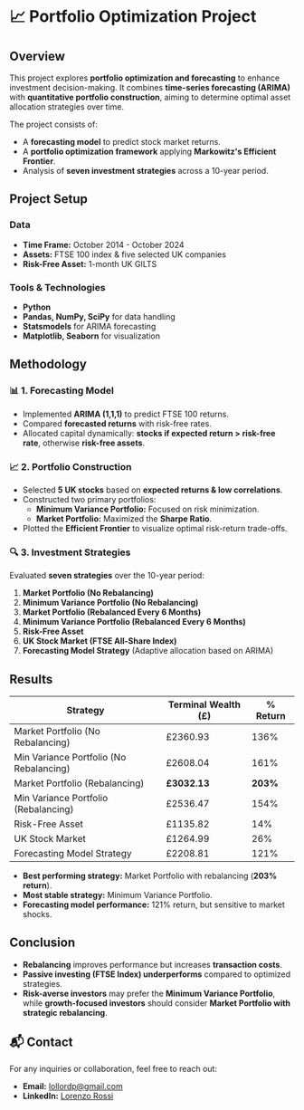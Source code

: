 # 📈 Portfolio Optimization Project

## Overview
This project explores **portfolio optimization and forecasting** to enhance investment decision-making. It combines **time-series forecasting (ARIMA)** with **quantitative portfolio construction**, aiming to determine optimal asset allocation strategies over time.

The project consists of:
- A **forecasting model** to predict stock market returns.
- A **portfolio optimization framework** applying **Markowitz's Efficient Frontier**.
- Analysis of **seven investment strategies** across a 10-year period.

## Project Setup
### Data
- **Time Frame:** October 2014 - October 2024
- **Assets:** FTSE 100 index & five selected UK companies
- **Risk-Free Asset:** 1-month UK GILTS

### Tools & Technologies
- **Python**
- **Pandas, NumPy, SciPy** for data handling
- **Statsmodels** for ARIMA forecasting
- **Matplotlib, Seaborn** for visualization

## Methodology

### 📊 1. Forecasting Model
- Implemented **ARIMA (1,1,1)** to predict FTSE 100 returns.
- Compared **forecasted returns** with risk-free rates.
- Allocated capital dynamically: **stocks if expected return > risk-free rate**, otherwise **risk-free assets**.

### 📈 2. Portfolio Construction
- Selected **5 UK stocks** based on **expected returns & low correlations**.
- Constructed two primary portfolios:
  - **Minimum Variance Portfolio:** Focused on risk minimization.
  - **Market Portfolio:** Maximized the **Sharpe Ratio**.
- Plotted the **Efficient Frontier** to visualize optimal risk-return trade-offs.

### 🔍 3. Investment Strategies
Evaluated **seven strategies** over the 10-year period:
1. **Market Portfolio (No Rebalancing)**
2. **Minimum Variance Portfolio (No Rebalancing)**
3. **Market Portfolio (Rebalanced Every 6 Months)**
4. **Minimum Variance Portfolio (Rebalanced Every 6 Months)**
5. **Risk-Free Asset**
6. **UK Stock Market (FTSE All-Share Index)**
7. **Forecasting Model Strategy** (Adaptive allocation based on ARIMA)

## Results
| Strategy | Terminal Wealth (£) | % Return |
|----------|------------------|----------|
| Market Portfolio (No Rebalancing) | £2360.93 | 136% |
| Min Variance Portfolio (No Rebalancing) | £2608.04 | 161% |
| Market Portfolio (Rebalancing) | **£3032.13** | **203%** |
| Min Variance Portfolio (Rebalancing) | £2536.47 | 154% |
| Risk-Free Asset | £1135.82 | 14% |
| UK Stock Market | £1264.99 | 26% |
| Forecasting Model Strategy | £2208.81 | 121% |

- **Best performing strategy:** Market Portfolio with rebalancing (**203% return**).
- **Most stable strategy:** Minimum Variance Portfolio.
- **Forecasting model performance:** 121% return, but sensitive to market shocks.

## Conclusion
- **Rebalancing** improves performance but increases **transaction costs**.
- **Passive investing (FTSE Index) underperforms** compared to optimized strategies.
- **Risk-averse investors** may prefer the **Minimum Variance Portfolio**, while **growth-focused investors** should consider **Market Portfolio with strategic rebalancing**.

## 📬 Contact
For any inquiries or collaboration, feel free to reach out:
- **Email:** [lollordp@gmail.com](mailto:lollordp@gmail.com)
- **LinkedIn:** [Lorenzo Rossi](https://www.linkedin.com/in/lorenzo-rossi01/)
